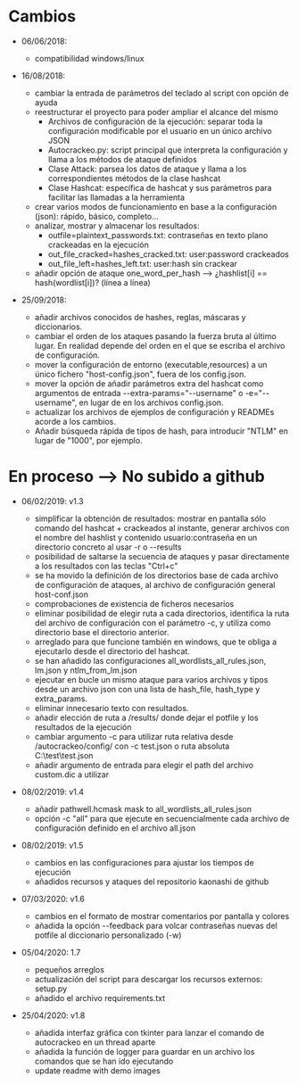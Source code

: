 # Cambios
* 06/06/2018:
	* compatibilidad windows/linux

* 16/08/2018:
	* cambiar la entrada de parámetros del teclado al script con opción de ayuda
	* reestructurar el proyecto para poder ampliar el alcance del mismo
		* Archivos de configuración de la ejecución: separar toda la configuración modificable por el usuario en un único archivo JSON
		* Autocrackeo.py: script principal que interpreta la configuración y llama a los métodos de ataque definidos
		* Clase Attack: parsea los datos de ataque y llama a los correspondientes métodos de la clase hashcat
		* Clase Hashcat: específica de hashcat y sus parámetros para facilitar las llamadas a la herramienta
	* crear varios modos de funcionamiento en base a la configuración (json): rápido, básico, completo...
	* analizar, mostrar y almacenar los resultados:
		* outfile=plaintext_passwords.txt: contraseñas en texto plano crackeadas en la ejecución
		* out_file_cracked=hashes_cracked.txt: user:password crackeados
		* out_file_left=hashes_left.txt: user:hash sin crackear
	* añadir opción de ataque one_word_per_hash --> ¿hashlist[i] == hash(wordlist[i])? (línea a línea)

* 25/09/2018:
	* añadir archivos conocidos de hashes, reglas, máscaras y diccionarios.
	* cambiar el orden de los ataques pasando la fuerza bruta al último lugar. En realidad depende del orden en el que se escriba el archivo de configuración.
	* mover la configuración de entorno (executable,resources) a un único fichero "host-config.json", fuera de los config.json.
	* mover la opción de añadir parámetros extra del hashcat como argumentos de entrada --extra-params="--username" o -e="--username", en lugar de en los archivos config.json.
	* actualizar los archivos de ejemplos de configuración y READMEs acorde a los cambios.
	* Añadir búsqueda rápida de tipos de hash, para introducir "NTLM" en lugar de "1000", por ejemplo.

# En proceso --> No subido a github

* 06/02/2019: v1.3
	* simplificar la obtención de resultados: mostrar en pantalla sólo comando del hashcat + crackeados al instante, generar archivos con el nombre del hashlist y contenido usuario:contraseña en un directorio concreto al usar -r o --results
	* posibilidad de saltarse la secuencia de ataques y pasar directamente a los resultados con las teclas "Ctrl+c"
	* se ha movido la definición de los directorios base de cada archivo de configuración de ataques, al archivo de configuración general host-conf.json
	* comprobaciones de existencia de ficheros necesarios
	* eliminar posibilidad de elegir ruta a cada directorios, identifica la ruta del archivo de configuración con el parámetro -c, y utiliza como directorio base el directorio anterior.
	* arreglado para que funcione también en windows, que te obliga a ejecutarlo desde el directorio del hashcat.
	* se han añadido las configuraciones all_wordlists_all_rules.json, lm.json y ntlm_from_lm.json
	* ejecutar en bucle un mismo ataque para varios archivos y tipos desde un archivo json con una lista de hash_file, hash_type y extra_params.
	* eliminar innecesario texto con resultados.
	* añadir elección de ruta a /results/ donde dejar el potfile y los resultados de la ejecución
	* cambiar argumento -c para utilizar ruta relativa desde /autocrackeo/config/ con -c test.json o ruta absoluta C:\test\test.json
	* añadir argumento de entrada para elegir el path del archivo custom.dic a utilizar

* 08/02/2019: v1.4
	* añadir pathwell.hcmask mask to all_wordlists_all_rules.json
	* opción -c "all" para que ejecute en secuencialmente cada archivo de configuración definido en el archivo all.json

* 08/02/2019: v1.5
	* cambios en las configuraciones para ajustar los tiempos de ejecución
	* añadidos recursos y ataques del repositorio kaonashi de github

* 07/03/2020: v1.6
	* cambios en el formato de mostrar comentarios por pantalla y colores
	* añadida la opción --feedback  para volcar contraseñas nuevas del potfile al diccionario personalizado (-w)

* 05/04/2020: 1.7
	* pequeños arreglos
	* actualización del script para descargar los recursos externos: setup.py
	* añadido el archivo requirements.txt

* 25/04/2020: v1.8
	* añadida interfaz gráfica con tkinter para lanzar el comando de autocrackeo en un thread aparte
	* añadida la función de logger para guardar en un archivo los comandos que se han ido ejecutando
	* update readme with demo images
